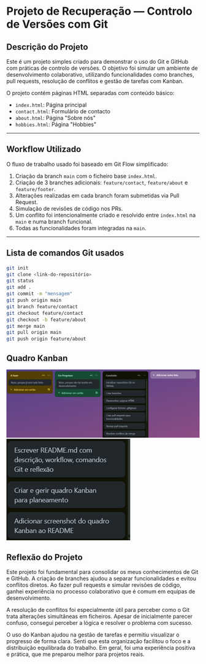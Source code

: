 # Projeto de Recuperação — Controlo de Versões com Git

## Descrição do Projeto

Este é um projeto simples criado para demonstrar o uso do Git e GitHub com práticas de controlo de versões. O objetivo foi simular um ambiente de desenvolvimento colaborativo, utilizando funcionalidades como branches, pull requests, resolução de conflitos e gestão de tarefas com Kanban.

O projeto contém páginas HTML separadas com conteúdo básico:
- `index.html`: Página principal
- `contact.html`: Formulário de contacto
- `about.html`: Página "Sobre nós"
- `hobbies.html`: Página "Hobbies"

---

## Workflow Utilizado

O fluxo de trabalho usado foi baseado em Git Flow simplificado:

1. Criação da branch `main` com o ficheiro base `index.html`.
2. Criação de 3 branches adicionais: `feature/contact`, `feature/about` e `feature/footer`.
3. Alterações realizadas em cada branch foram submetidas via Pull Request.
4. Simulação de revisões de código nos PRs.
5. Um conflito foi intencionalmente criado e resolvido entre `index.html` na `main` e numa branch funcional.
6. Todas as funcionalidades foram integradas na `main`.

---

## Lista de comandos Git usados

```bash
git init
git clone <link-do-repositório>
git status
git add .
git commit -m "mensagem"
git push origin main
git branch feature/contact
git checkout feature/contact
git checkout -b feature/about
git merge main
git pull origin main
git push origin feature/about

```

## Quadro Kanban

![Quadro Kanban](images/kanbanv2.png)
![Quadro Kanban2](images/kanban2.png)

## Reflexão do Projeto 

Este projeto foi fundamental para consolidar os meus conhecimentos de Git e GitHub. A criação de branches ajudou a separar funcionalidades e evitou conflitos diretos. Ao fazer pull requests e simular revisões de código, ganhei experiência no processo colaborativo que é comum em equipas de desenvolvimento.

A resolução de conflitos foi especialmente útil para perceber como o Git trata alterações simultâneas em ficheiros. Apesar de inicialmente parecer confuso, consegui perceber a lógica e resolver o problema com sucesso.

O uso do Kanban ajudou na gestão de tarefas e permitiu visualizar o progresso de forma clara. Senti que esta organização facilitou o foco e a distribuição equilibrada do trabalho. Em geral, foi uma experiência positiva e prática, que me preparou melhor para projetos reais.
